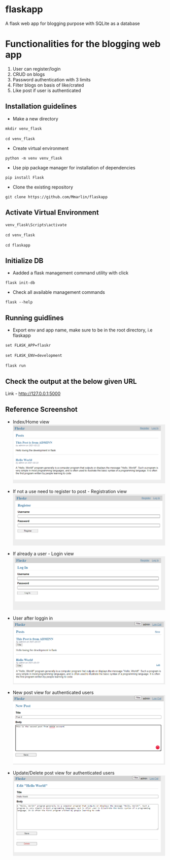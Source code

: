 # flaskapp
A flask web app for blogging purpose with SQLite as a database

# Functionalities for the blogging web app
1. User can register/login
2. CRUD on blogs
3. Password authentication with 3 limits
4. Filter blogs on basis of like/crated
5. Like post if user is authenticated

## Installation guidelines

- Make a new directory 
```
mkdir venv_flask

cd venv_flask
```

- Create virtual environment
```
python -m venv venv_flask
```

- Use pip package manager for installation of dependencies
```
pip install Flask
```

- Clone the existing repository
```
git clone https://github.com/Mmarlin/flaskapp
```

## Activate Virtual Environment
```
venv_flask\Scripts\activate

cd venv_flask

cd flaskapp
```

## Initialize DB

- Aadded a flask management command utility with click
```
flask init-db
```

- Check all available management commands
```
flask --help
```

## Running guidlines

-  Export env and app name, make sure to be in the root directory, i.e flaskapp

```
set FLASK_APP=flaskr

set FLASK_ENV=development

flask run
```
## Check the output at the below given URL
Link - http://127.0.0.1:5000

## Reference Screenshot

-  Index/Home view 
![Alt text](/images/v4.png)

- If not a use need to register to post - Registration view
![Alt text](/images/v5.png)

- If already a user - Login view 
![Alt text](/images/v6.png)

- User after loggin in 
![Alt text](/images/v1.png)

- New post view for authenticated users
![Alt text](/images/v2.png)

- Update/Delete post view for authenticated users
![Alt text](/images/v3.png)